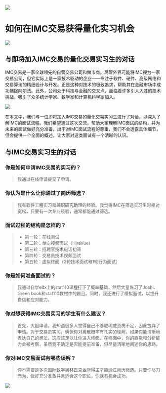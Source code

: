 ![](https://fastly.jsdelivr.net/gh/bucketio/img11@main/2024/10/21/1729466068183-23134fce-3131-4262-b18c-f378d71af4f6.gif)

# 如何在IMC交易获得量化实习机会
![](https://fastly.jsdelivr.net/gh/bucketio/img9@main/2024/10/20/1729465031968-b3c8959e-1d37-4b8a-91b1-b0b0dfe25143.png)

## 与即将加入IMC交易的量化交易实习生的对话

IMC交易是一家全球领先的自营交易公司和做市商。尽管外界可能将IMC视为一家交易公司，但它实际上是一家技术驱动的企业——专注于软件、硬件、高级网络和交易算法的精细设计与开发。正是这种对技术的极致追求，帮助其在金融市场中成功捕捉阿尔法。此外，公司处于科技与金融的交叉点，面临着许多引人入胜的技术挑战，吸引了众多统计学家、数学家和计算机科学家加入。

![](https://fastly.jsdelivr.net/gh/bucketio/img12@main/2025/02/06/1738823480945-798e46f7-6058-4766-bb41-43138e3f7c39.JPG)

在本文中，我们与一位即将加入IMC交易的量化交易实习生进行了对话，以深入了解IMC的面试流程。我们希望通过这次交流，帮助大家理解IMC面试的结构，并为未来的面试做好充分准备。出于对IMC面试流程的尊重，我们不会透露具体细节，但会提供一个全面的概述，让大家对这类面试有一个清晰的认识。

## 与IMC交易实习生的对话

### 你是如何申请IMC交易的实习的？

> 我通过在线申请提交了申请。

### 你认为是什么让你通过了简历筛选？

> 我有软件工程实习和兼职研究助理的经验。我觉得IMC在筛选实习生时相对宽松，只要有一次专业经验，通常都能通过筛选。

### 面试过程的结构是怎样的？
> - 第一轮：在线测试
> - 第二轮：单向视频面试（HireVue）
> - 第三轮：招聘官技术电话初筛
> - 第四轮：交易员技术视频面试
> - 第五轮：虚拟终面（2轮技术面试和1轮行为面试）

### 你是如何准备面试的？

> 我通过自学edx上的stat110课程打下了概率基础，然后大量练习了Joshi、Green book和stat110教材中的题目。同时，我还进行了模拟面试，以提升自信和应对能力。

### 你对想获得IMC交易实习的学生有什么建议？

> 首先，大胆申请。我知道很多人觉得自己不够聪明或资质不足，因此放弃了申请。对于交易员实习，确保你对离散概率有扎实的理解。如果你能清晰地表达自己的想法，这应该足以让你进入终面。在终面中，你的直觉和分析能力会被考察，虽然我不确定是否能提前准备，但尽量清晰地阐述你的思路。

### 你对IMC交易面试有哪些误解？

> 你不需要是多次国际数学奥林匹克金牌得主才能通过简历筛选。只要你尽力而为，做好充分准备并且适合这个职位，你就有机会成功。

![](https://fastly.jsdelivr.net/gh/bucketio/img14@main/2025/02/06/1738823342747-086eef2b-bebe-498a-abeb-e1a016a45530.png) 
